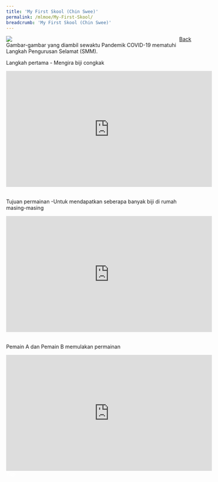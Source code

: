 ```yaml
---
title: 'My First Skool (Chin Swee)'
permalink: /mlmoe/My-First-Skool/
breadcrumb: 'My First Skool (Chin Swee)'
---
```

<!-- Global site tag (gtag.js) - Google Ads: 726049306 -->
<script async src="https://www.googletagmanager.com/gtag/js?id=AW-726049306"></script>
<script>
  window.dataLayer = window.dataLayer || [];
  function gtag(){dataLayer.push(arguments);}
  gtag('js', new Date());

  gtag('config', 'AW-726049306');
</script>
<a href="/exhibits/pameran-bahasa-melayu-malay-language-exhibitions-c/preschool/" style="float:right;">Back</a>
 <img src="/images/MTLS2021-MyFirstSkool_ML_Final.jpg"> <br/>
 Gambar-gambar yang diambil sewaktu Pandemik COVID-19 mematuhi Langkah Pengurusan Selamat (SMM).
 
 Langkah pertama - Mengira biji congkak
 <div class="video-container">
  <iframe width="560" height="315" src=" https://www.youtube.com/embed/uXKoJh0eVtc " frameborder="0" allow="accelerometer; autoplay; encrypted-media; gyroscope; picture-in-picture" allowfullscreen></iframe>
</div><br/>

Tujuan permainan -Untuk mendapatkan seberapa banyak biji di rumah masing-masing
<div class="video-container">
  <iframe width="560" height="315" src=" https://www.youtube.com/embed/zREpBtVeqyU " frameborder="0" allow="accelerometer; autoplay; encrypted-media; gyroscope; picture-in-picture" allowfullscreen></iframe>
</div><br/>

Pemain A dan Pemain B memulakan permainan
<div class="video-container">
  <iframe width="560" height="315" src=" https://www.youtube.com/embed/sGbg71LDvNs " frameborder="0" allow="accelerometer; autoplay; encrypted-media; gyroscope; picture-in-picture" allowfullscreen></iframe>
</div>

<div class="btntop"><a href="#top" style="text-decoration:none;"><span style="color:white"><b>Top</b></span></a></div>
